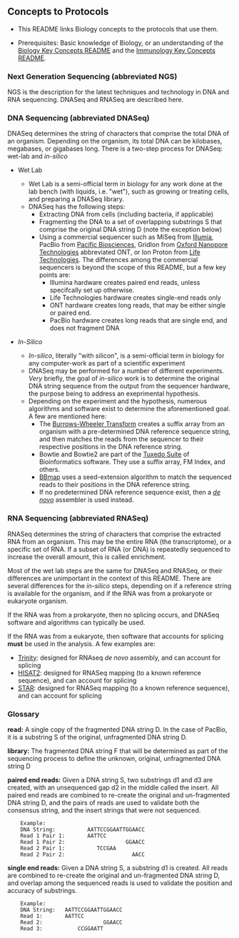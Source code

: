## Concepts to Protocols

* This README links Biology concepts to the protocols that use them.

* Prerequisites: Basic knowledge of Biology, or an understanding of the [Biology Key Concepts README](https://github.com/scienceystuff/Biology-for-ComputerScientists/blob/master/Biology-key-concepts.md) and the [Immunology Key Concepts README](https://github.com/scienceystuff/Biology-for-ComputerScientists/blob/master/Biology-Immunology-concepts.md).

### Next Generation Sequencing (abbreviated NGS)

NGS is the description for the latest techniques and technology in DNA and RNA sequencing.  DNASeq and RNASeq are described here.

### DNA Sequencing (abbreviated DNASeq)
DNASeq determines the string of characters that comprise the total DNA of an organism.  Depending on the organism, its total DNA can be kilobases, megabases, or gigabases long.  There is a two-step process for DNASeq: wet-lab and *in-silico*

* Wet Lab
  * Wet Lab is a semi-official term in biology for any work done at the lab bench (with liquids, i.e. "wet"), such as growing or treating cells, and preparing a DNASeq library.
  * DNASeq has the following steps:
    * Extracting DNA from cells (including bacteria, if applicable)
    * Fragmenting the DNA to a set of overlapping substrings S that comprise the original DNA string D (note the exception below)
    * Using a commercial sequencer such as MiSeq from [Illumia](), PacBio from [Pacific Biosciences](), GridIon from [Oxford Nanopore Technologies]() abbreviated ONT, or Ion Proton from [Life Technologies]().  The differences among the commercial sequencers is beyond the scope of this README, but a few key points are:
      * Illumina hardware creates paired end reads, unless specifcally set up otherwise.  
      * Life Technologies hardware creates single-end reads only
      * ONT hardware creates long reads, that may be either single or paired end.
      * PacBio hardware creates long reads that are single end, and does not fragment DNA
      
* *In-Silico*
  * *In-silico*, literally "with silicon", is a semi-official term in biology for any computer-work as part of a scientific experiment
  * DNASeq may be performed for a number of different experiments.  *Very* briefly, the goal of *in-silico* work is to determine the original DNA string sequence from the output from the sequencer hardware, the purpose being to address an exeprimental hypothesis.
  * Depending on the experiment and the hypothesis, numerous algorithms and software exist to determine the aforementioned goal.  A few are mentioned here:
    * The [Burrows-Wheeler Transform](https://academic.oup.com/bioinformatics/article/25/14/1754/225615) creates a suffix array from an organism with a pre-determined DNA reference sequence string, and then matches the reads from the sequencer to their respective positions in the DNA reference string.
    * Bowtie and Bowtie2 are part of the [Tuxedo Suite](https://support.illumina.com/help/BS_App_RNASeq_Alignment_OLH_1000000006112/Content/Source/Informatics/Apps/TuxedoSuite_RNASeqTools.htm) of Bioinformatics software.  They use a suffix array, FM Index, and others.
    * [BBmap](https://jgi.doe.gov/data-and-tools/bbtools/bb-tools-user-guide/bbmap-guide/) uses a seed-extension algorithm to match the sequenced reads to their positions in the DNA reference string.
    * If no predetermined DNA reference sequence exist, then a [*de novo*](https://www.nature.com/articles/nmeth.1935) assembler is used instead.  
    
    
### RNA Sequencing (abbreviated RNASeq)
RNASeq determines the string of characters that comprise the extracted RNA from an organism.  This may be the entire RNA (the transcriptome), or a specific set of RNA.  If a subset of RNA (or DNA) is repeatedly sequenced to increase the overall amount, this is called enrichment.  

Most of the wet lab steps are the same for DNASeq and RNASeq, or their differences are unimportant in the context of this README.  There are several differences for the *in-silico* steps, depending on if a reference string is available for the organism, and if the RNA was from a prokaryote or eukaryote organism.

If the RNA was from a prokaryote, then no splicing occurs, and DNASeq software and algorithms can typically be used.

If the RNA was from a eukaryote, then software that accounts for splicing **must** be used in the analysis.  A few examples are:

* [Trinity](https://github.com/trinityrnaseq/trinityrnaseq/wiki): designed for RNAseq *de novo* assembly, and can account for splicing
* [HISAT2](https://ccb.jhu.edu/software/hisat2/index.shtml): designed for RNASeq mapping (to a known reference sequence), and can account for splicing
* [STAR](https://github.com/alexdobin/STAR): designed for RNASeq mapping (to a known reference sequence), and can account for splicing
  
### Glossary

**read:** A single copy of the fragmented DNA string D.  In the case of PacBio, it is a substring S of the original, unfragmented DNA string D.

**library:** The fragmented DNA string F that will be determined as part of the sequencing process to define the unknown, original, unfragmented DNA string D

**paired end reads:** Given a DNA string S, two substrings d1 and d3 are created, with an unsequenced gap d2 in the middle called the insert. All paired end reads are combined to re-create the original and un-fragmented DNA string D, and the pairs of reads are used to validate both the consensus string, and the insert strings that were not sequenced.
        
        Example:
        DNA String:          AATTCCGGAATTGGAACC
        Read 1 Pair 1:       AATTCC
        Read 1 Pair 2:                   GGAACC
        Read 2 Pair 1:          TCCGAA     
        Read 2 Pair 2:                     AACC
        
        
**single end reads:** Given a DNA string S, a substring d1 is created. All reads are combined to re-create the original and un-fragmented DNA string D, and overlap among the sequenced reads is used to validate the position and accuracy of substrings.
        
        Example:
        DNA String:   AATTCCGGAATTGGAACC
        Read 1:       AATTCC
        Read 2:                   GGAACC
        Read 3:           CCGGAATT

